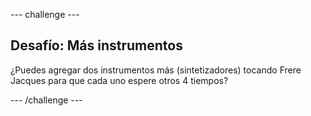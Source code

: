 \--- challenge \---

## Desafío: Más instrumentos

¿Puedes agregar dos instrumentos más (sintetizadores) tocando Frere Jacques para que cada uno espere otros 4 tiempos?

\--- /challenge \---